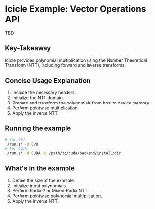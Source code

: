 # Icicle Example: Vector Operations API

TBD

## Key-Takeaway

Icicle provides polynomial multiplication using the Number Theoretical Transform (NTT), including forward and inverse transforms.

## Concise Usage Explanation

1.	Include the necessary headers.
2.	Initialize the NTT domain.
3.	Prepare and transform the polynomials from host to device memory.
4.	Perform pointwise multiplication.
5.	Apply the inverse NTT.

## Running the example

```sh
# for CPU
./run.sh -d CPU
# for CUDA
./run.sh -d CUDA -b /path/to/cuda/backend/install/dir
```

## What's in the example

1.	Define the size of the example.
2.	Initialize input polynomials.
3.	Perform Radix-2 or Mixed-Radix NTT.
4.	Perform pointwise polynomial multiplication.
5.	Apply the inverse NTT.
